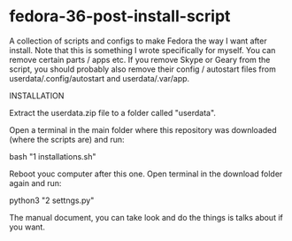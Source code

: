 # fedora-36-post-install-script

A collection of scripts and configs to make Fedora the way I want after install.
Note that this is something I wrote specifically for myself. You can remove certain parts / apps etc. If you remove Skype or Geary from the script, you should probably also remove their config / autostart files from userdata/.config/autostart and userdata/.var/app.

INSTALLATION

Extract the userdata.zip file to a folder called "userdata".

Open a terminal in the main folder where this repository was downloaded (where the scripts are) and run:

bash "1 installations.sh"

Reboot youc computer after this one. Open terminal in the download folder again and run:

python3 "2 settngs.py"

The manual document, you can take look and do the things is talks about if you want.
